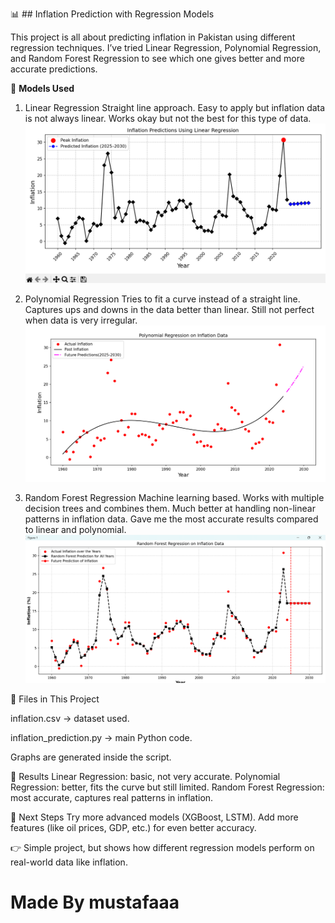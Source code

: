 📊 ## Inflation Prediction with Regression Models

This project is all about predicting inflation in Pakistan using different regression techniques.
I’ve tried Linear Regression, Polynomial Regression, and Random Forest Regression to see which one gives better and more accurate predictions.

🚀 **Models Used**

1. Linear Regression
Straight line approach.
Easy to apply but inflation data is not always linear.
Works okay but not the best for this type of data.
![Linear_Regression.png](Linear_Regression.png)

2. Polynomial Regression
Tries to fit a curve instead of a straight line.
Captures ups and downs in the data better than linear.
Still not perfect when data is very irregular.
![polynomial_regression.png](polynomial_regression.png)

3. Random Forest Regression
Machine learning based.
Works with multiple decision trees and combines them.
Much better at handling non-linear patterns in inflation data.
Gave me the most accurate results compared to linear and polynomial.
![Random_Forest_Regression.png](Random_Forest_Regression.png)

📂 Files in This Project

inflation.csv → dataset used.

inflation_prediction.py → main Python code.

Graphs are generated inside the script.

🔮 Results
Linear Regression: basic, not very accurate.
Polynomial Regression: better, fits the curve but still limited.
Random Forest Regression: most accurate, captures real patterns in inflation.

📌 Next Steps
Try more advanced models (XGBoost, LSTM).
Add more features (like oil prices, GDP, etc.) for even better accuracy.

👉 Simple project, but shows how different regression models perform on real-world data like inflation.

# Made By mustafaaa


